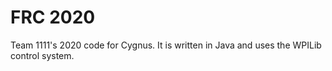 # FRC 2020

Team 1111's 2020 code for Cygnus. It is written in Java and uses the WPILib control system.